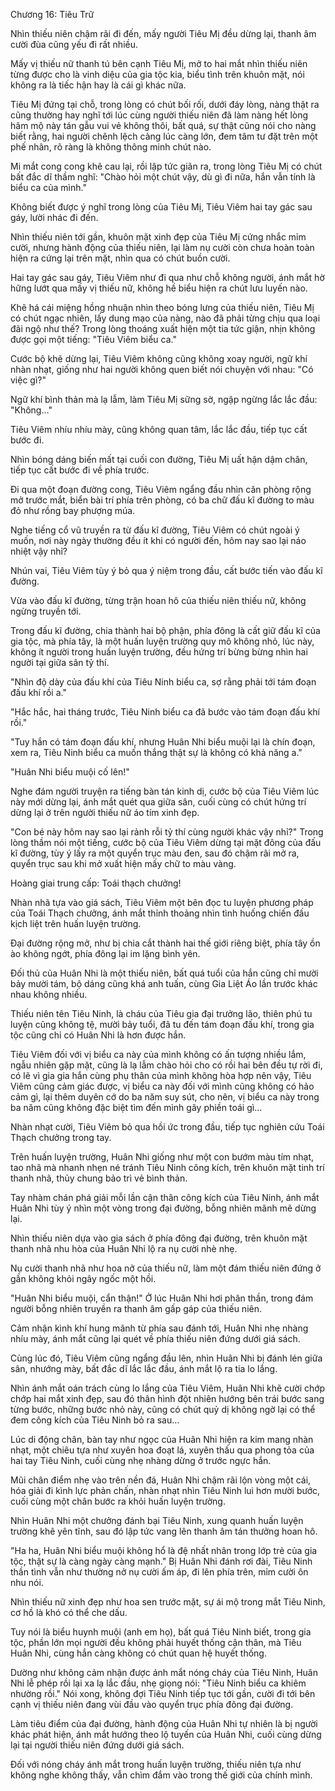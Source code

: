




Chương 16: Tiêu Trữ


Nhìn thiếu niên chậm rãi đi đến, mấy người Tiêu Mị đều dừng lại, thanh âm cười đùa cũng yếu đi rất nhiều.

Mấy vị thiếu nữ thanh tú bên cạnh Tiêu Mị, mở to hai mắt nhìn thiếu niên từng được cho là vinh diệu của gia tộc kia, biểu tình trên khuôn mặt, nói không ra là tiếc hận hay là cái gì khác nữa.

Tiêu Mị đứng tại chỗ, trong lòng có chút bối rối, dưới đáy lòng, nàng thật ra cũng thường hay nghĩ tới lúc cùng người thiếu niên đã làm nàng hết lòng hâm mộ này tán gẫu vui vẻ không thôi, bất quá, sự thật cũng nói cho nàng biết rằng, hai người chênh lệch càng lúc càng lớn, đem tâm tư đặt trên một phế nhân, rõ ràng là không thông minh chút nào.

Mi mắt cong cong khẽ cau lại, rồi lập tức giãn ra, trong lòng Tiêu Mị có chút bất đắc dĩ thầm nghĩ: "Chào hỏi một chút vậy, dù gì đi nữa, hắn vẫn tính là biểu ca của mình."

Không biết được ý nghĩ trong lòng của Tiêu Mị, Tiêu Viêm hai tay gác sau gáy, lười nhác đi đến.

Nhìn thiếu niên tới gần, khuôn mặt xinh đẹp của Tiêu Mị cứng nhắc mỉm cười, nhưng hành động của thiếu niên, lại làm nụ cười còn chưa hoàn toàn hiện ra cứng lại trên mặt, nhìn qua có chút buồn cười.

Hai tay gác sau gáy, Tiêu Viêm như đi qua như chỗ không người, ánh mắt hờ hững lướt qua mấy vị thiếu nữ, không hề biểu hiện ra chút lưu luyến nào.

Khẽ há cái miệng hồng nhuận nhìn theo bóng lưng của thiếu niên, Tiêu Mị có chút ngạc nhiên, lấy dung mạo của nàng, nào đã phải từng chịu qua loại đãi ngộ như thế? Trong lòng thoáng xuất hiện một tia tức giận, nhịn không được gọi một tiếng: "Tiêu Viêm biểu ca."

Cước bộ khẽ dừng lại, Tiêu Viêm không cũng không xoay người, ngữ khí nhàn nhạt, giống như hai người không quen biết nói chuyện với nhau: "Có việc gì?"

Ngữ khí bình thản mà lạ lẫm, làm Tiêu Mị sững sờ, ngập ngừng lắc lắc đầu: "Không…"

Tiêu Viêm nhíu nhíu mày, cũng không quan tâm, lắc lắc đầu, tiếp tục cất bước đi.

Nhìn bóng dáng biến mất tại cuối con đường, Tiêu Mị uất hận dậm chân, tiếp tục cất bước đi về phía trước.

Đi qua một đoạn đường cong, Tiêu Viêm ngẩng đầu nhìn căn phòng rộng mở trước mắt, biển bài trí phía trên phòng, có ba chữ đấu kĩ đường to màu đỏ như rồng bay phượng múa.

Nghe tiếng cổ vũ truyền ra từ đấu kĩ đường, Tiêu Viêm có chút ngoài ý muốn, nơi này ngày thường đều ít khi có người đến, hôm nay sao lại náo nhiệt vậy nhỉ?

Nhún vai, Tiêu Viêm tùy ý bỏ qua ý niệm trong đầu, cất bước tiến vào đấu kĩ đường.

Vừa vào đấu kĩ đường, từng trận hoan hô của thiếu niên thiếu nữ, không ngừng truyền tới.

Trong đấu kĩ đường, chia thành hai bộ phận, phía đông là cất giữ đấu kĩ của gia tộc, mà phía tây, là một huấn luyện trường quy mô không nhỏ, lúc này, không ít người trong huấn luyện trường, đều hứng trí bừng bừng nhìn hai người tại giữa sân tỷ thí.

"Nhìn độ dày của đấu khí của Tiêu Ninh biểu ca, sợ rằng phải tới tám đoạn đấu khí rồi a."

"Hắc hắc, hai tháng trước, Tiêu Ninh biểu ca đã bước vào tám đoạn đấu khí rồi."

"Tuy hắn có tám đoạn đấu khí, nhưng Huân Nhi biểu muội lại là chín đoạn, xem ra, Tiêu Ninh biểu ca muốn thắng thật sự là không có khả năng a."

"Huân Nhi biểu muội cố lên!"

Nghe đám người truyện ra tiếng bàn tán kinh dị, cước bộ của Tiêu Viêm lúc này mới dừng lại, ánh mắt quét qua giữa sân, cuối cùng có chút hứng trí dừng lại ở trên người thiếu nữ áo tím xinh đẹp.

"Con bé này hôm nay sao lại rảnh rỗi tỷ thí cùng người khác vậy nhỉ?" Trong lòng thầm nói một tiếng, cước bộ của Tiêu Viêm dừng tại mặt đông của đấu kĩ đường, tùy ý lấy ra một quyển trục màu đen, sau đó chậm rãi mở ra, quyển trục sau khi mở xuất hiện mấy chữ to màu vàng.

Hoàng giai trung cấp: Toái thạch chưởng!

Nhàn nhã tựa vào giá sách, Tiêu Viêm một bên đọc tu luyện phương pháp của Toái Thạch chưởng, ánh mắt thỉnh thoảng nhìn tình huống chiến đấu kịch liệt trên huấn luyện trường.

Đại đường rộng mở, như bị chia cắt thành hai thế giới riêng biệt, phía tây ồn ào không ngớt, phía đông lại im lặng bình yên.

Đối thủ của Huân Nhi là một thiếu niên, bất quá tuổi của hắn cũng chỉ mười bảy mười tám, bộ dáng cũng khá anh tuấn, cùng Gia Liệt Áo lần trước khác nhau không nhiều.

Thiếu niên tên Tiêu Ninh, là cháu của Tiêu gia đại trưởng lão, thiên phú tu luyện cũng không tệ, mười bảy tuổi, đã tu đến tám đoạn đấu khí, trong gia tộc cũng chỉ có Huân Nhi là hơn được hắn.

Tiêu Viêm đối với vị biểu ca này của mình không có ấn tượng nhiều lắm, ngẫu nhiên gặp mặt, cũng là lạ lẫm chào hỏi cho có rồi hai bên đều tự rời đi, có lẽ vì gia gia hắn cùng phụ thân của mình không hòa hợp nên vậy, Tiêu Viêm cũng cảm giác được, vị biểu ca này đối với mình cũng không có hảo cảm gì, lại thêm duyên cớ do ba năm suy sút, cho nên, vị biểu ca này trong ba năm cũng không đặc biệt tìm đến mình gây phiền toái gì…

Nhàn nhạt cười, Tiêu Viêm bỏ qua hồi ức trong đầu, tiếp tục nghiên cứu Toái Thạch chưởng trong tay.

Trên huấn luyện trường, Huân Nhi giống như một con bướm màu tím nhạt, tao nhã mà nhanh nhẹn né tránh Tiêu Ninh công kích, trên khuôn mặt tinh trí thanh nhã, thủy chung bảo trì vẻ bình thản.

Tay nhàm chán phá giải mỗi lần cận thân công kích của Tiêu Ninh, ánh mắt Huân Nhi tùy ý nhìn một vòng trong đại đường, bỗng nhiên mãnh mẽ dừng lại.

Nhìn thiếu niên dựa vào gia sách ở phía đông đại đường, trên khuôn mặt thanh nhã nhu hòa của Huân Nhi lộ ra nụ cười nhè nhẹ.

Nụ cười thanh nhã như hoa nở của thiếu nữ, làm một đám thiếu niên đứng ở gần không khỏi ngây ngốc một hồi.

"Huân Nhi biểu muội, cẩn thận!" Ở lúc Huân Nhi hơi phân thần, trong đám người bỗng nhiên truyền ra thanh âm gấp gáp của thiếu niên.

Cảm nhận kình khí hung mãnh từ phía sau đánh tới, Huân Nhi nhẹ nhàng nhíu mày, ánh mắt cũng lại quét về phía thiếu niên đứng dưới giá sách.

Cùng lúc đó, Tiêu Viêm cũng ngẩng đầu lên, nhìn Huân Nhi bị đánh lén giữa sân, nhướng mày, bất đắc dĩ lắc lắc đầu, ánh mắt lộ ra tia lo lắng.

Nhìn ánh mắt oán trách cùng lo lắng của Tiêu Viêm, Huân Nhi khẽ cười chớp chớp hai mắt xinh đẹp, sau đó thân hình đột nhiên hướng bên trái bước sang từng bước, những bước nhỏ này, cũng có chút quỷ dị không ngờ lại có thể đem công kích của Tiêu Ninh bỏ ra sau…

Lúc di động chân, bàn tay như ngọc của Huân Nhi hiện ra kim mang nhàn nhạt, một chiêu tựa như xuyên hoa đoạt lá, xuyên thấu qua phong tỏa của hai tay Tiêu Ninh, cuối cùng nhẹ nhàng dừng ở trước ngực hắn.

Mũi chân điểm nhẹ vào trên nền đá, Huân Nhi chậm rãi lộn vòng một cái, hóa giải đi kình lực phản chấn, nhàn nhạt nhìn Tiêu Ninh lui hơn mười bước, cuối cùng một chân bước ra khỏi huấn luyện trường.

Nhìn Huân Nhi một chưởng đánh bại Tiêu Ninh, xung quanh huấn luyện trường khẽ yên tĩnh, sau đó lập tức vang lên thanh âm tán thưởng hoan hô.

"Ha ha, Huân Nhi biểu muội không hổ là đệ nhất nhân trong lớp trẻ của gia tộc, thật sự là càng ngày càng mạnh." Bị Huân Nhi đánh rơi đài, Tiêu Ninh thần tình vẫn như thường nở nụ cười ấm áp, đi lên phía trên, mỉm cười ôn nhu nói.

Nhìn thiếu nữ xinh đẹp như hoa sen trước mặt, sự ái mộ trong mắt Tiêu Ninh, cơ hồ là khó có thể che dấu.

Tuy nói là biểu huynh muội (anh em họ), bất quá Tiêu Ninh biết, trong gia tộc, phần lớn mọi người đều không phải huyết thống cận thân, mà Tiêu Huân Nhi, cùng hắn càng không có chút quan hệ huyết thống.

Dường như không cảm nhận được ánh mắt nóng cháy của Tiêu Ninh, Huân Nhi lễ phép rồi lại xa lạ lắc đầu, nhẹ giọng nói: "Tiêu Ninh biểu ca khiêm nhường rồi." Nói xong, không đợi Tiêu Ninh tiếp tục tới gần, cười đi tới bên cạnh vị thiếu niên đang vùi đầu vào quyển trục phía đông đại đường.

Làm tiêu điểm của đại đường, hành động của Huân Nhi tự nhiên là bị người khác phát hiện, ánh mắt hướng theo lộ tuyến của Huân Nhi, cuối cùng dừng lại tại người thiếu niên đứng dưới giá sách.

Đối với nóng cháy ánh mắt trong huấn luyện trường, thiếu niên tựa như không nghe không thấy, vẫn chìm đắm vào trong thế giới của chính mình.




